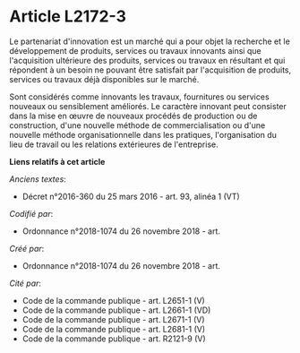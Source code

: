 # Article L2172-3

Le partenariat d'innovation est un marché qui a pour objet la recherche et le développement de produits, services ou travaux
innovants ainsi que l'acquisition ultérieure des produits, services ou travaux en résultant et qui répondent à un besoin ne
pouvant être satisfait par l'acquisition de produits, services ou travaux déjà disponibles sur le marché.

Sont considérés comme innovants les travaux, fournitures ou services nouveaux ou sensiblement améliorés. Le caractère
innovant peut consister dans la mise en œuvre de nouveaux procédés de production ou de construction, d'une nouvelle méthode
de commercialisation ou d'une nouvelle méthode organisationnelle dans les pratiques, l'organisation du lieu de travail ou les
relations extérieures de l'entreprise.

**Liens relatifs à cet article**

_Anciens textes_:

  - Décret n°2016-360 du 25 mars 2016 - art. 93, alinéa 1 (VT)

_Codifié par_:

  - Ordonnance n°2018-1074 du 26 novembre 2018 - art.

_Créé par_:

  - Ordonnance n°2018-1074 du 26 novembre 2018 - art.

_Cité par_:

  - Code de la commande publique - art. L2651-1 (V)
  - Code de la commande publique - art. L2661-1 (VD)
  - Code de la commande publique - art. L2671-1 (V)
  - Code de la commande publique - art. L2681-1 (V)
  - Code de la commande publique - art. R2121-9 (V)
